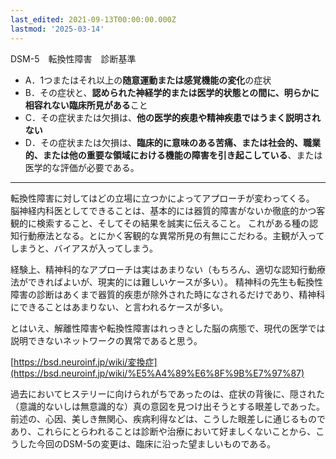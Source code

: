 ```yaml
---
last_edited: 2021-09-13T00:00:00.000Z
lastmod: '2025-03-14'
---
```





DSM-5　転換性障害　診断基準

- A．1つまたはそれ以上の**随意運動または感覚機能の変化**の症状
- B．その症状と、**認められた神経学的または医学的状態との間に、明らかに相容れない臨床所見がある**こと
- C．その症状または欠損は、**他の医学的疾患や精神疾患ではうまく説明されない**
- D．その症状または欠損は、**臨床的に意味のある苦痛、または社会的、職業的、または他の重要な領域における機能の障害を引き起こしている**、または医学的な評価が必要である。

---

  

転換性障害に対してはどの立場に立つかによってアプローチが変わってくる。
脳神経内科医としてできることは、基本的には器質的障害がないか徹底的かつ客観的に検索すること、そしてその結果を誠実に伝えること。
これがある種の認知行動療法となる。とにかく客観的な異常所見の有無にこだわる。主観が入ってしまうと、バイアスが入ってしまう。

経験上、精神科的なアプローチは実はあまりない（もちろん、適切な認知行動療法ができればよいが、現実的には難しいケースが多い）。
精神科の先生も転換性障害の診断はあくまで器質的疾患が除外された時になされるだけであり、精神科にできることはあまりない、と言われるケースが多い。  

とはいえ、解離性障害や転換性障害はれっきとした脳の病態で、現代の医学では説明できないネットワークの異常であると思う。

[https://bsd.neuroinf.jp/wiki/変換症](https://bsd.neuroinf.jp/wiki/%E5%A4%89%E6%8F%9B%E7%97%87)


過去においてヒステリーに向けられがちであったのは、症状の背後に、隠された（意識的ないしは無意識的な）真の意図を見つけ出そうとする眼差しであった。
前述の、心因、美しき無関心、疾病利得などは、こうした眼差しに通じるものであり、これらにとらわれることは診断や治療において好ましくないことから、こうした今回のDSM-5の変更は、臨床に沿った望ましいものである。
